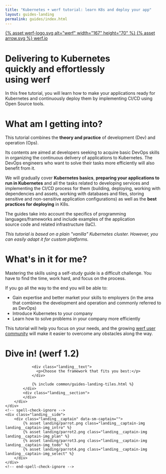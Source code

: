 ```yaml
---
title: "Kubernetes + werf tutorial: learn K8s and deploy your app"
layout: guides-landing
permalink: guides/index.html
---
```


<div class="landing">
    <div class="landing__header">
        <!-- spell-check-ignore -->
        <div class="landing__container">
            <a href="/" class="landing__header-title" data-proofer-ignore>
                {% asset werf-logo.svg alt="werf" width="167" height="70" %}
            </a>
            <a href="{{ site.site_urls['en'] }}" class="landing__button" data-proofer-ignore>
                {% asset arrow.svg %}
                <span>werf.io</span>
            </a>
        </div>
        <!-- end-spell-check-ignore -->
    </div>
    <div class="landing__content">
        <div class="landing__container">
            <div class="landing__section landing__section_first" data-sm-trigger="intro">
                <h1 class="landing__h1">
                    Delivering to&nbsp;Kubernetes<br>
                    quickly and&nbsp;effortlessly<br>
                    using&nbsp;<b>werf</b>
                </h1>
                <div class="landing__text">
                    In this free tutorial, you will learn how to&nbsp;make your applications ready for Kubernetes
                    and continuously deploy them by implementing CI/CD using Open Source tools.
                </div>
            </div>
            <div class="landing__section" data-sm-trigger="plan">
                <h1 class="landing__h2">
                    What am I getting into?
                </h1>
                <div class="landing__text">
                    <p>This tutorial combines the <b>theory and practice</b> of development (Dev) and operation (Ops).</p>
                    <p>Its contents are aimed at developers seeking to acquire basic DevOps skills in organizing the continuous delivery of applications to Kubernetes. The DevOps engineers who want to solve their tasks more efficiently will also benefit from it.</p>
                    <p>We will gradually cover <b>Kubernetes basics</b>, <b>preparing your applications to run in Kubernetes</b> and all the tasks related to&nbsp;developing services and implementing the CI/CD process for them (building, deploying, working with dependencies and&nbsp;assets, working with&nbsp;databases and&nbsp;files, storing sensitive and non-sensitive application configurations) as&nbsp;well&nbsp;as the <b>best practices for&nbsp;deploying</b> in&nbsp;K8s.</p>
                    <p>The guides take into&nbsp;account the&nbsp;specifics of&nbsp;programming languages/frameworks and include examples of the&nbsp;application source&nbsp;code and related infrastructure (IaC).</p>
                    <p><i>This tutorial is based on&nbsp;a&nbsp;plain "vanilla" Kubernetes cluster. However, you can easily adapt it for&nbsp;custom platforms.</i></p>
                </div>
            </div>
            <div class="landing__section" data-sm-trigger="todo">
                <h1 class="landing__h2">
                    What's in it for me?
                </h1>
                <div class="landing__text">
                    <p>Mastering the skills using a self-study guide is a difficult challenge. You have to find the time, work hard, and focus on the process.</p>
                    <p>If you go all the way to the end you will be able to:</p>
                </div>
                <ul class="landing__list">
                    <li>
                        Gain expertise and better market your skills to employers
                        <span>(in the area that combines the development and operation and commonly referred to as DevOps)</span>
                    </li>
                    <li>
                        Introduce Kubernetes to your company
                    </li>
                    <li>
                        Learn how to solve problems in your company more efficiently
                    </li>
                </ul>
                <div class="landing__text">
                    <p>This tutorial will help you focus on your needs, and the growing <a href="https://t.me/werf_io">werf user community</a> will make it easier to overcome any obstacles along the way.</p>
                </div>
            </div>
            <div class="landing__section" data-sm-trigger="select">
                <h1 class="landing__h2">
                    Dive in! <span>(werf 1.2)</span>
                </h1>

                <div class="landing__text">
                  <p>Choose the framework that fits you best:</p>
                </div>

                {% include common/guides-landing-tiles.html %}
            </div>
            <div class="landing__section">
            </div>
        </div>
    </div>
    <!-- spell-check-ignore -->
    <div class="landing__side">
        <div class="landing__captain" data-sm-captain="">
            {% asset landing/parrot.png class="landing__captain-img landing__captain-img_intro" %}
            {% asset landing/parrot2.png class="landing__captain-img landing__captain-img_plan" %}
            {% asset landing/parrot3.png class="landing__captain-img landing__captain-img_todo" %}
            {% asset landing/parrot4.png class="landing__captain-img landing__captain-img_select" %}
        </div>
    </div>
    <!-- end-spell-check-ignore -->
</div>
